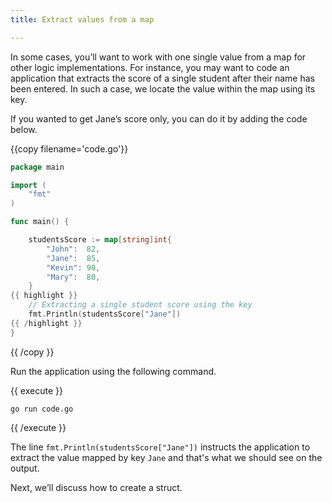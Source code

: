 ```yaml
---
title: Extract values from a map

---
```

<!--

-->

In some cases, you’ll want to work with one single value from a map for other logic implementations. For instance, you may want to code an application that extracts the score of a single student after their name has been entered. In such a case, we locate the value within the map using its key.

If you wanted to get Jane’s score only, you can do it by adding the code below.

{{copy filename='code.go'}}
```go
package main

import (
	"fmt"
)

func main() {

	studentsScore := map[string]int{
		"John":  82,
		"Jane":  85,
		"Kevin": 90,
		"Mary":  80,
	}
{{ highlight }}
	// Extracting a single student score using the key
	fmt.Println(studentsScore["Jane"])
{{ /highlight }}
}
```
{{ /copy }}

Run the application using the following command.

{{ execute }}
```
go run code.go
```
{{ /execute }}

The line `fmt.Println(studentsScore["Jane"])` instructs the application to extract the value mapped by key `Jane` and that's what we should see on the output.

Next, we’ll discuss how to create a struct.
